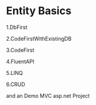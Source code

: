 # Entity Basics
1.DbFirst

2.CodeFirstWithExistingDB

3.CodeFirst

4.FluentAPI

5.LINQ

6.CRUD



and an Demo MVC asp.net Project
